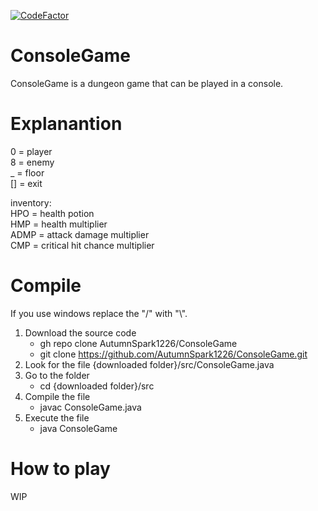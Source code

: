 [![CodeFactor](https://www.codefactor.io/repository/github/autumnspark1226/consolegame/badge)](https://www.codefactor.io/repository/github/autumnspark1226/consolegame)
# ConsoleGame
ConsoleGame is a dungeon game that can be played in a console.
# Explanantion

0  = player  
8  = enemy  
_  = floor  
\[] = exit  

inventory:  
HPO  = health potion  
HMP  = health multiplier  
ADMP = attack damage multiplier  
CMP  = critical hit chance multiplier  
# Compile
If you use windows replace the "/" with "\\".  
1. Download the source code  
   - gh repo clone AutumnSpark1226/ConsoleGame  
   - git clone https://github.com/AutumnSpark1226/ConsoleGame.git  
2. Look for the file {downloaded folder}/src/ConsoleGame.java  
3. Go to the folder
   - cd {downloaded folder}/src  
4. Compile the file
   - javac ConsoleGame.java  
6. Execute the file  
   - java ConsoleGame

# How to play
WIP
